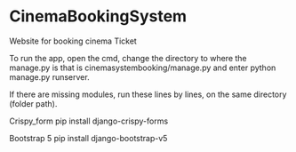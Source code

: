 # CinemaBookingSystem
Website for booking cinema Ticket

To run the app, open the cmd, change the directory to where the manage.py is that is cinemasystembooking/manage.py and enter python manage.py runserver.

If there are missing modules, run these lines by lines, on the same directory (folder path). 

Crispy_form 
pip install django-crispy-forms

Bootstrap 5 
pip install django-bootstrap-v5


